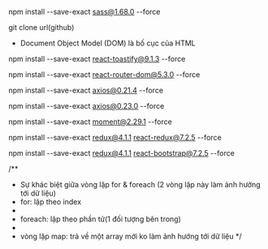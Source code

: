 <!-- Cài đặt sass -->
npm install --save-exact sass@1.68.0 --force

<!-- Gặp lỗi thêm --force cuối -->

<!-- Thêm framework vào reactjs nhanh chóng từ github -->

git clone url(github)

<!-- DOM Events là gì -->
- Document Object Model (DOM) là bố cục của HTML

npm install --save-exact react-toastify@9.1.3 --force

npm install --save-exact react-router-dom@5.3.0 --force

npm install --save-exact axios@0.21.4 --force

npm install --save-exact axios@0.23.0 --force

npm install --save-exact moment@2.29.1 --force

<!-- npm redux -->
npm install --save-exact redux@4.1.1 react-redux@7.2.5 --force

<!--  react bootstrap -->
npm install --save-exact redux@4.1.1 react-bootstrap@7.2.5 --force


/**
 * Sự khác biệt giữa vòng lặp for & foreach (2 vòng lặp này làm ảnh hưởng tới dữ liệu)
 * for: lặp theo index
 * 
 * foreach: lặp theo phần tử(1 đối tượng bên trong)
 * 
 * vòng lặp map: trả về một array mới ko làm ảnh hướng tới dữ liệu
*/



